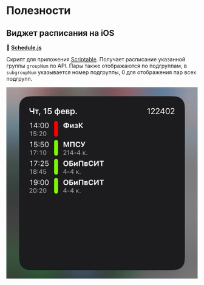 # Полезности

## Виджет расписания на iOS

**🔗 [Schedule.js](Schedule.js)**

Скрипт для приложения [Scriptable](https://scriptable.app). Получает расписание указанной группы `groupNum` по API. Пары также отображаются по подгруппам, в `subgroupNum` указывается номер подгруппы, 0 для отображения пар всех подгрупп. 

![Виджет](assets/schedule_example.png)